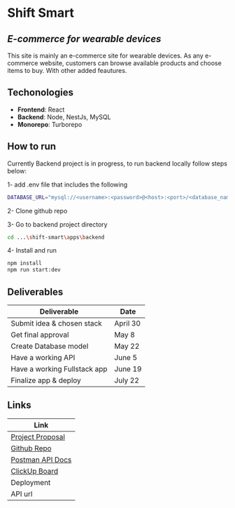 # Shift Smart

## _E-commerce for wearable devices_

This site is mainly an e-commerce site for wearable devices. As any e-commerce website, customers can browse available products and choose items to buy. With other added feautures.

## Techonologies

- **Frontend**: React
- **Backend**: Node, NestJs, MySQL
- **Monorepo**: Turborepo

## How to run

Currently Backend project is in progress, to run backend locally follow steps below:

1- add .env file that includes the following

```sh
DATABASE_URL="mysql://<username>:<password>@<host>:<port>/<database_name>?schema=public"
```

2- Clone github repo

3- Go to backend project directory

```sh
cd ...\shift-smart\apps\backend
```

4- Install and run

```sh
npm install
npm run start:dev
```

## Deliverables

| Deliverable                  | Date     |
| ---------------------------- | -------- |
| Submit idea & chosen stack   | April 30 |
| Get final approval           | May 8    |
| Create Database model        | May 22   |
| Have a working API           | June 5   |
| Have a working Fullstack app | June 19  |
| Finalize app & deploy        | July 22  |

## Links

| Link                                                                                                                 |
| -------------------------------------------------------------------------------------------------------------------- |
| [Project Proposal](https://docs.google.com/document/d/1dAkaM6oAXLBcHaa7AQ56x4LWbx-9Tag1645hFyPkduU/edit?usp=sharing) |
| [Github Repo](https://github.com/hnaimm/shift-smart)                                                                 |
| [Postman API Docs](https://www.postman.com/haifanm/workspace/my-public-workspace/collection/4074196-7a13789f-18b1-4884-a7a9-9393a97fc38e?action=share&creator=4074196)                                                                 |
| [ClickUp Board](https://sharing.clickup.com/9018322507/b/h/6-901801976899-2/012df48664bd9a4)                                                                                                           |
| Deployment                                                                                                           |
| API url                                                                                                              |
